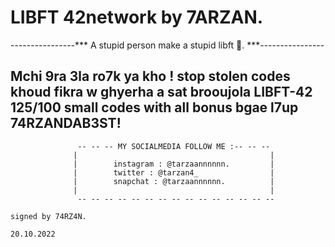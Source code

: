
# LIBFT 42network by 7ARZAN.


----------------***  A stupid person make a stupid libft 🥇.  ***----------------

Mchi 9ra 3la ro7k ya kho ! stop stolen codes khoud fikra w ghyerha a sat brooujola
             LIBFT-42 125/100 small codes with all bonus bgae l7up
                                  74RZANDAB3ST!
----------------------------------------------------------------------------------



                   -- -- -- MY SOCIALMEDIA FOLLOW ME :-- -- --
                  |                                           |
                  |        instagram : @tarzaannnnnn.         |
                  |        twitter : @tarzan4_                |
                  |        snapchat : @tarzaannnnnn.          |
                  |                                           |
                   -- -- -- -- -- -- -- -- -- -- -- -- -- -- --
                                                                              signed by 74RZ4N.
                                                                                     20.10.2022
